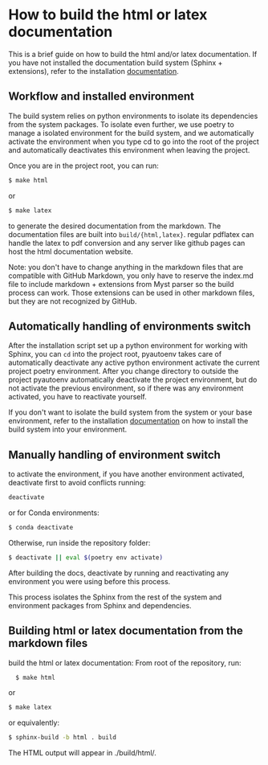 # How to build the html or latex documentation
This is a brief guide on how to build the html and/or latex documentation. If you
have not installed the documentation build system (Sphinx + extensions), refer
to the installation [documentation](install-docs.md).

## Workflow and installed environment
The build system relies on python environments to isolate its dependencies from
the system packages. To isolate even further, we use poetry to manage a isolated
environment for the build system, and we automatically activate the environment 
when you type cd to go into the root of the project and automatically deactivates
this environment when leaving the project.

Once you are in the project root, you can run:
```bash
$ make html
```
or
```bash
$ make latex
```
to generate the desired documentation from the markdown. The documentation files
are built into `build/{html,latex}`. regular pdflatex can handle the latex to pdf
conversion and any server like github pages can host the html documentation
website.

Note: you don't have to change anything in the markdown files that are
compatible with GitHub Markdown, you only have to reserve the index.md file to 
include markdown + extensions from Myst parser so the build process can work.
Those extensions can be used in other markdown files, but they are not
recognized by GitHub.

## Automatically handling of environments switch
After the installation script set up a python environment for working with Sphinx,
you can `cd` into the project root, pyautoenv takes care of automatically 
deactivate any active python environment activate the current project poetry
environment. After you change directory to outside the project pyautoenv 
automatically deactivate the project environment, but do not activate the
previous environment, so if there was any environment activated, you have to
reactivate yourself.

If you don't want to isolate the build system from the system or your base
environment, refer to the installation [documentation](install-docs.md) on how to
install the build system into your environment.


## Manually handling of environment switch
to activate the environment, if you have another environment activated,
deactivate first to avoid conflicts running:
   ```bash
   deactivate
   ```
or for Conda environments:
   ```bash
   $ conda deactivate
   ```

Otherwise, run inside the repository folder:
   ```bash
   $ deactivate || eval $(poetry env activate)
   ```
After building the docs, deactivate by running and reactivating any
environment you were using before this process.

This process isolates the Sphinx from the rest of the system and
environment packages from Sphinx and dependencies.

## Building html or latex documentation from the markdown files
build the html or latex documentation:
  From root of the repository, run:
```bash
  $ make html
  ```
  or
  ```bash
  $ make latex
  ```
  or equivalently:
  ```bash
  $ sphinx-build -b html . build
  ```
  The HTML output will appear in ./build/html/.

